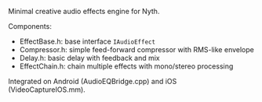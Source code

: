 Minimal creative audio effects engine for Nyth.

Components:
- EffectBase.h: base interface `IAudioEffect`
- Compressor.h: simple feed-forward compressor with RMS-like envelope
- Delay.h: basic delay with feedback and mix
- EffectChain.h: chain multiple effects with mono/stereo processing

Integrated on Android (AudioEQBridge.cpp) and iOS (VideoCaptureIOS.mm).

